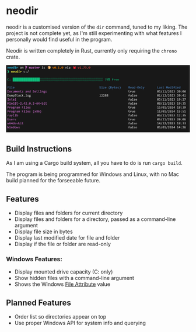 # neodir
neodir is a customised version of the `dir` command, tuned to my liking. The project is not complete yet, as I'm still experimenting with what features I personally would find useful in the program.

Neodir is written completely in Rust, currently only requiring the `chrono` crate.

![Showcase](images/showcase.png)

## Build Instructions
As I am using a Cargo build system, all you have to do is run `cargo build`.

The program is being programmed for Windows and Linux, with no Mac build planned for the forseeable future.

## Features
<!--### General Features:-->
- Display files and folders for current directory
- Display files and folders for a directory, passed as a command-line argument
- Display file size in bytes
- Display last modified date for file and folder
- Display if the file or folder are read-only

### Windows Features:
- Display mounted drive capacity (C: only)
- Show hidden files with a command-line argument
- Shows the Windows [File Attribute](https://learn.microsoft.com/en-us/windows/win32/fileio/file-attribute-constants) value
 
<!--
### Linux Features:
- ![Tux](https://skillicons.dev/icons?i=linux)
-->

## Planned Features
- Order list so directories appear on top
- Use proper Windows API for system info and querying